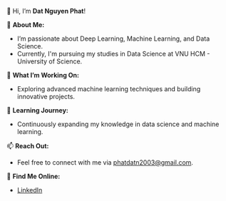 👋 Hi, I’m **Dat Nguyen Phat**!

🌟 **About Me:**
- I’m passionate about Deep Learning, Machine Learning, and Data Science.
- Currently, I'm pursuing my studies in Data Science at VNU HCM - University of Science.

🔭 **What I’m Working On:**
- Exploring advanced machine learning techniques and building innovative projects.

🌱 **Learning Journey:**
- Continuously expanding my knowledge in data science and machine learning.

📫 **Reach Out:**
- Feel free to connect with me via [phatdatn2003@gmail.com](mailto:phatdatn2003@gmail.com).

🔗 **Find Me Online:**
- [LinkedIn](https://www.linkedin.com/in/%C4%91%E1%BA%A1t-nguy%E1%BB%85n-ph%C3%A1t-940736298/)
